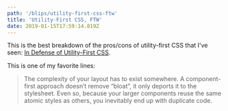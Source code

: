 ```yaml
---
path: '/blips/utility-first-css-ftw'
title: 'Utility-First CSS, FTW'
date: 2019-01-15T17:59:14.819Z
---
```


This is the best breakdown of the pros/cons of utility-first CSS that I've seen: [In Defense of Utility-First CSS](https://frontstuff.io/in-defense-of-utility-first-css).

This is one of my favorite lines:

> The complexity of your layout has to exist somewhere. A component-first approach doesn’t remove “bloat”, it only deports it to the stylesheet. Even so, because your larger components reuse the same atomic styles as others, you inevitably end up with duplicate code.

